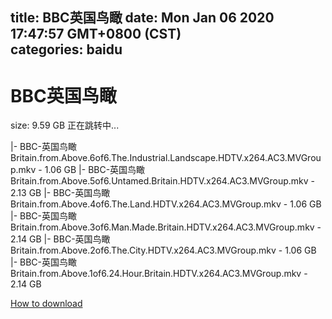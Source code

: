
title: BBC英国鸟瞰
date: Mon Jan 06 2020 17:47:57 GMT+0800 (CST)    
categories: baidu
---

# BBC英国鸟瞰
size: 9.59 GB
 正在跳转中...
 
|- BBC-英国鸟瞰Britain.from.Above.6of6.The.Industrial.Landscape.HDTV.x264.AC3.MVGroup.mkv - 1.06 GB
|- BBC-英国鸟瞰Britain.from.Above.5of6.Untamed.Britain.HDTV.x264.AC3.MVGroup.mkv - 2.13 GB
|- BBC-英国鸟瞰Britain.from.Above.4of6.The.Land.HDTV.x264.AC3.MVGroup.mkv - 1.06 GB
|- BBC-英国鸟瞰Britain.from.Above.3of6.Man.Made.Britain.HDTV.x264.AC3.MVGroup.mkv - 2.14 GB
|- BBC-英国鸟瞰Britain.from.Above.2of6.The.City.HDTV.x264.AC3.MVGroup.mkv - 1.06 GB
|- BBC-英国鸟瞰Britain.from.Above.1of6.24.Hour.Britain.HDTV.x264.AC3.MVGroup.mkv - 2.14 GB

[How to download](https://bpcam.bemobtrk.com/go/2ceec3aa-1ca2-46d6-b9ff-aaa5c184517c?jno=1789)